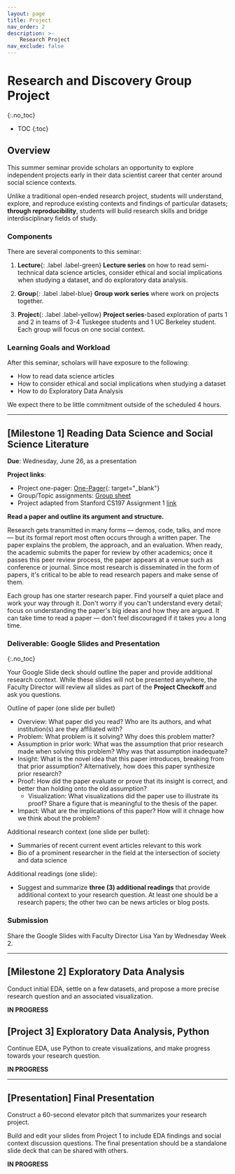 ```yaml
---
layout: page
title: Project
nav_order: 2
description: >-
    Research Project
nav_exclude: false
---
```


# Research and Discovery Group Project
{:.no_toc}

* TOC
{:toc}

## Overview
This summer seminar provide scholars an opportunity to explore independent projects early in their data scientist career that center around social science contexts.

Unlike a traditional open-ended research project, students will understand, explore, and reproduce existing contexts and findings of particular datasets; **through reproducibility**, students will build research skills and bridge interdisciplinary fields of study.

### Components
There are several components to this seminar:
1. **Lecture**{: .label .label-green} **Lecture series** on how to read semi-technical data science articles, consider ethical and social implications when studying a dataset, and do exploratory data analysis.

1. **Group**{: .label .label-blue} **Group work series** where work on projects together.

1. **Project**{: .label .label-yellow} **Project series**-based exploration of parts 1 and 2 in teams of 3-4 Tuskegee students and 1 UC Berkeley student.
Each group will focus on one social context.

### Learning Goals and Workload

After this seminar, scholars will have exposure to the following:

* How to read data science articles
* How to consider ethical and social implications when studying a dataset
* How to do Exploratory Data Analysis

We expect there to be little commitment outside of the scheduled 4 hours.

---

## [Milestone 1] Reading Data Science and Social Science Literature

**Due**:			Wednesday, June 26, as a presentation

**Project links**:

* Project one-pager: [One-Pager](https://docs.google.com/document/d/1-Mf3D80JXK6Nm97RjowK-8eHtgT1S5iSRVFuUIG6Pao/edit?usp=sharing){: target="_blank"}
* Group/Topic assignments: [Group sheet](https://docs.google.com/spreadsheets/d/1R-gkvniZq-OB97MUK5xifbyIFtKmTp4HR34JF5P9T0c/edit?usp=drive_link)
* Project adapted from Stanford CS197 Assignment 1 [link](https://web.stanford.edu/class/cs197/assignments/a1.html)

**Read a paper and outline its argument and structure.**

Research gets transmitted in many forms — demos, code, talks, and more — but its formal report most often occurs through a written paper. The paper explains the problem, the approach, and an evaluation. When ready, the academic submits the paper for review by other academics; once it passes this peer review process, the paper appears at a venue such as conference or journal. Since most research is disseminated in the form of papers, it's critical to be able to read research papers and make sense of them.


Each group has one starter research paper. Find yourself a quiet place and work your way through it. Don't worry if you can't understand every detail; focus on understanding the paper's big ideas and how they are argued. It can take time to read a paper — don't feel discouraged if it takes you a long time.


### Deliverable: Google Slides and Presentation
{:.no_toc}

Your Google Slide deck should outline the paper and provide additional research context. While these slides will not be presented anywhere, the Faculty Director will review all slides as part of the **Project Checkoff** and ask you questions.

Outline of paper (one slide per bullet)
* Overview: What paper did you read? Who are its authors, and what institution(s) are they affiliated with?
* Problem: What problem is it solving? Why does this problem matter?
* Assumption in prior work: What was the assumption that prior research made when solving this problem? Why was that assumption inadequate?
* Insight: What is the novel idea that this paper introduces, breaking from that prior assumption? Alternatively, how does this paper synthesize prior research?
* Proof: How did the paper evaluate or prove that its insight is correct, and better than holding onto the old assumption?
  * Visualization: What visualizations did the paper use to illustrate its proof? Share a figure that is meaningful to the thesis of the paper.
* Impact: What are the implications of this paper? How will it chnage how we think about the problem?

Additional research context (one slide per bullet):
* Summaries of recent current event articles relevant to this work
* Bio of a prominent researcher in the field at the intersection of society and data science

Additional readings (one slide):
* Suggest and summarize **three (3) additional readings** that provide additional context to your research question. At least one should be a research papers; the other two can be news articles or blog posts.

### Submission
Share the Google Slides with Faculty Director Lisa Yan by Wednesday Week 2.

---

## [Milestone 2] Exploratory Data Analysis

Conduct initial EDA, settle on a few datasets, and propose a more precise research question and an associated visualization.

**IN PROGRESS**

<!--
**Due**:			Monday July 17, end of seminar (tentatively)

**Expected Work Time**:
  * Monday 7/10: Look through data and get through half of questions.
  * Thursday 7/13: Explore rest of questions, begin looking at own questions (at least two). Start compiling Google Slides with findings by Friday.
  * Monday 7/17: Get slides checked off.

**Questions**: [link](https://docs.google.com/document/d/12ZQ7B7sSaoOc8ss2YZF0uxOQ5AGzmXmBuA8SXC5nPJw/edit?usp=drive_link){: target="_blank"}
**Data**: [Google Drive link](https://drive.google.com/drive/folders/1X8ka13kYRvAbBgIa-tWbUbL03KS-Dloc?usp=drive_link){: target="_blank"}

---

-->

## [Project 3] Exploratory Data Analysis, Python

Continue EDA, use Python to create visualizations, and make progress towards your research question.

**IN PROGRESS**

<!--
**Due**:			Thursday July 27, middle of seminar (tentatively)

**Expected Work Time**:
  * Monday 7/17: Finish Colab setup; get slides checked off. Reproduce 2 figures from Google Sheets.
  * Thursday 7/20: Continue work.
  * Monday 7/24: Reproduce all of figures from Google Sheets, and start exploring 2 new figures or tables in Python.
  * Thursday 7/27: Finish up and get checked off.

**Note**: The `datascience` library has different plotting styles from Google Sheets. When "reproducing"  figure/plot, we expect that you will take considerable time getting the right tables and columns for plotting, then choosing the right arguments for `datascience` library functions. Here are the function reference sheets for [Data 8](http://data8.org/su22/python-reference.html){: target="_blank"} and [Data 6](https://data6.org/su22/reference/){:target="_blank"}.

It is less important to reproduce the formatting of the plot-- in fact doing so requires advanced plotting knowledge beyond the scope of Data 6/Data 8.
-->

<!--
---

## [Project 4] Social and Ethical Implications of Data

### Discussion Question 2: Social and Behavioral Science Methodology
{:.no_toc}

**Due**:			(n/a, bundled into final presentation)

**Expected Work Time**:
  * Tuesday 8/2: Discussion building
  * 
  * Tuesday 7/19: Guest speaker; finish Colab setup; get slides checked off
  * Friday 7/22: Reproduce 2 figures from Google Sheets. UC Berkeley UGSIs switch to teaching role so that Tuskegee Scholars do bulk of programming
  * Tuesday 7/26: Guest speaker; start exploring new figure
  * Friday 7/29: Get slides and code checked off (Deb and Lisa to sit down and review code with each Tuskegee Scholar)

Questions:
* Pick 3-4 variables in the dataset and describe its conceptualization (from concept to variable definition) and operationalization (measurement and data collection).
* How were the data collectors/scientists connected to the population of interest? How may the historical context have impacted the data collection, reports, and policy decisions?

### Lesson plan details
{:.no_toc}

Describe particular norms an instructor should establish during this discussion, and what role the discussion facilitator should play. Are there any key terms a student should remember? How can an instructor guide the conversation away from criticism and towards constructive design?
-->


---

## [Presentation] Final Presentation

Construct a 60-second elevator pitch that summarizes your research project.

Build and edit your slides from Project 1 to include EDA findings and social context discussion questions. The final presentation should be a standalone slide deck that can be shared with others.

**IN PROGRESS**

<!--
Build and edit your slides from Project 1 to include EDA findings and social context discussion questions. The final presentation should be a standalone slide deck that can be shared with future discussion instructors.

**Expected Work Time**:
  * Friday 7/29: Get slides and code checked off (Deb and Lisa to sit down and review code with each Tuskegee Scholar)
  * Thursday 8/3: Finish EDA/question exploration
  * Monday 8/7: Work on final presentation
  * **Wednesday 8/9**: Final Presentations. **3-4:30pm**


**Timing and slide limit**:
* Max time per presentation: **12 minutes**. Please be sure to distribute speaking parts *equally* among project memberes.
* Max slide count: Your presentations should be no longer than 15 slides, plus extra reference slides as needed.
* Audience Q&A: After your presentation, audience members (in-person or over Zoom) will ask questions.

**Final Presentation Components**:
* **Introduction**
    * Include as the first content slide your **elevator pitch**. This is a **two-sentence description** about your project and what you did.
      * Everyone is expected to remember their elevator pitch by latest Monday 8/7.
      * One person should deliver the elevator pitch out loud during the Wednesday presentations, but everyone is expected to remember and be able to recite the group elevator pitch by end of class on Monday 8/7.
    * Pleae include whatever else in your introduction that would provide a powerful motivation of your research problem.
* **Discussion activity**: A summary of your Project 1.
    * Required readings for students.
      * Pick at most 3 readings that students should read prior to discussion that will illuminate a particular dataset in the context of society. This may be a subset of the ones we provided, or you can pick your own from reputable sources.<br/>The readings should describe the topic itself, the current public opinion, any historical context, and a recent research study using the dataset.<br/>Readings should take about 1 hour, maximum.
      * It would be useful to give a one-sentence verbal explanation about the purpose of each of the readings in building student knowledge (e.g., original research study, explains dataset, is an opinion article, etc.).
    * Outline of a discusison question (Projects 1 and below social context questions)
* **Exploratory Data Analysis**: A summary of your Project 2.
    * Python figures only that answer the questions originally posed to you.
* **Independent research question** and paired visualization.
    * Clearly state what you wanted to explore, and what takeaways you drew from either your visualization or the process of creating this visualization.
* **Conclusion, thoughts, and reflections**: At most 1-2 slides.
    * How was your experience exploring this dataset and context this summer?
    * What did you like, and what did you learn?
* Reference slides (not covered, but included in the presentation)
    * Required readings for students and instructors
    * Anything you read that you think an instructor or researcher would find useful, but would possibly be too in-depth for a student
    -->

<!--

---

## [Project 4] Constructing computing problems

Build a Jupyter notebook that has both the question/skeleton code and solutions for the two exercises below.

### Checkpoint
Identify the core library function and the core computation concept respectively for the two exercises below.

### Lab Exercise 1: The `datascience` Module
{:.no_toc}

Use 1-2 datascience module functions to construct a plot that demonstrates a facet of the data in the context of the findings from readings/discussion activities.

### Lab Exercise 2: A computational problem
{:.no_toc}

Compute a rate, proportion, or statistic that uses loops and/or conditional statements that demonstrates a facet of the data in the context of the findings from readings/discussion activities.

-->
